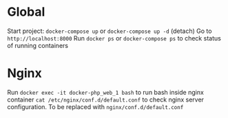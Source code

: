 # Global
Start project: `docker-compose up` or `docker-compose up -d` (detach)
Go to `http://localhost:8000`
Run `docker ps` or `docker-compose ps` to check status of running containers

# Nginx
Run `docker exec -it docker-php_web_1 bash` to run bash inside nginx container
`cat /etc/nginx/conf.d/default.conf` to check nginx server configuration. To be replaced with `nginx/conf.d/default.conf`